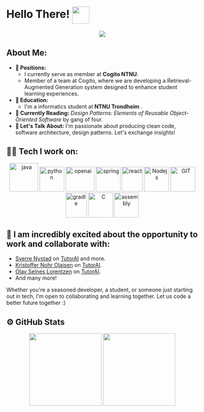 <h1> Hello There! <img src="https://github.com/TheDudeThatCode/TheDudeThatCode/blob/master/Assets/Hi.gif" width="45" align="center"/> </h1> 
<div align="center">
<img src="programmerProggingDarkMode.gif">
</div>

## About Me:

- **🚀 Positions:**
    - I currently serve as member at **Cogito NTNU**.
    - Member of a team at Cogito, where we are developing a Retrieval-Augmented Generation system designed to enhance student learning experiences.
- **🏦 Education:**
    - I'm a informatics student at **NTNU Trondheim** .
- **📖 Currently Reading:** *Design Patterns: Elements of Reusable Object-Oriented Software* by gang of four.
- **💬 Let's Talk About:** I'm passionate about producing clean code, software architecture, design patterns. Let's exchange insights!

<h2> 🧑‍💻 Tech I work on: </h2>

<div align="center">
      <img src="https://www.vectorlogo.zone/logos/java/java-icon.svg" alt="java"           width="75" height="75"/> 
      <img src="https://www.vectorlogo.zone/logos/python/python-icon.svg" alt="python"     width="65 height="65"/>
      <img src="https://github.com/SverreNystad/SverreNystad/assets/89105607/5dcbef68-921d-4897-a5cd-67c3ce2f171b" alt="openai" width="75" height="65"/>
      <img src="https://www.vectorlogo.zone/logos/springio/springio-icon.svg" alt="spring" width="65" height="65"/>
      <img src="https://www.vectorlogo.zone/logos/reactjs/reactjs-icon.svg" alt="react"  width="55" height="65"/>
      <img src="https://www.vectorlogo.zone/logos/nodejs/nodejs-icon.svg" alt="Nodejs"     width="65" height="65"/>
      <img src="https://www.vectorlogo.zone/logos/git-scm/git-scm-icon.svg" alt="GIT"      width="65" height="65"/> 
      <img src="https://www.vectorlogo.zone/logos/gradle/gradle-icon.svg" alt="gradle"    width="55" height="65"/>
      <img src="https://upload.wikimedia.org/wikipedia/commons/1/18/C_Programming_Language.svg" alt = "C" width="65" height="65"/>
      <img src = "https://upload.wikimedia.org/wikipedia/commons/0/00/AssemblyScript_logo_2020.svg" alt="assembly" width="65" height="65"/>
</div>

<h2> 🤝 I am incredibly excited about the opportunity to work and collaborate with: </h3>

- [Sverre Nystad](https://github.com/SverreNystad) on [TutorAI](https://github.com/SverreNystad/TutorAI) and more.
- [Kristoffer Nohr Olaisen](https://github.com/Knolaisen) on  [TutorAI](https://github.com/SverreNystad/TutorAI).
- [Olav Selnes Lorentzen](https://github.com/olavsl) on [TutorAI](https://github.com/SverreNystad/TutorAI).
- And many more!

Whether you're a seasoned developer, a student, or someone just starting out in tech, I'm open to collaborating and learning together. Let us code a better future together :)

<h2>⚙️ GitHub Stats</h2>
<div align="center">
  <picture>
    <source media="(prefers-color-scheme: dark)" srcset="https://github-readme-stats-nine-bay-97.vercel.app/api?username=tobiasfremming&show_icons=true&border_color=414868&theme=tokyonight"/>
    <source media="(prefers-color-scheme: light)" srcset="https://github-readme-stats-nine-bay-97.vercel.app/api?username=tobiasfremming&show_icons=true"/>
    <img height="190em">
  </picture>
  <picture>
    <source media="(prefers-color-scheme: dark)" srcset="https://github-readme-stats-nine-bay-97.vercel.app/api/top-langs/?username=tobiasfremming&layout=compact&border_color=414868&theme=tokyonight"/>
    <source media="(prefers-color-scheme: light)" srcset="https://github-readme-stats-nine-bay-97.vercel.app/api/top-langs/?username=tobiasfremming&layout=compact">
    <img height="190em">
  </picture>
</div>


  


 
 




</div>
</details>
